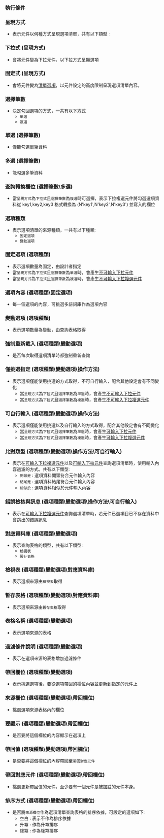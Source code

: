 ### <div id="logical">執行條件</div>

### <div id="showtype">呈現方式</div>
* 表示元件以何種方式呈現選項清單，共有以下類型 :

### <div id="select">下拉式 <path>(呈現方式)</div>
* 會將元件變為下拉元件，以下拉方式呈顯選項

### <div id="list">固定式 <path>(呈現方式)</div>
* 會將元件變為[清單選項](../../../SYSTEM/FORM/ctrl_listbox/README.md)，以元件設定的高度限制呈現選項清單內容。

### <div id="selectdata">選擇筆數</div>
* 決定勾回選項的方式，一共有以下方式
    * `單選`
    * `複選`

### <div id="single">單選 <path>(選擇筆數)</div>
* 僅能勾選單筆資料

### <div id="multiple">多選 <path>(選擇筆數)</div>
* 能勾選多筆資料

### <div id="sqlfield">查詢轉換欄位 <path>(選擇筆數\多選)</div>
* 當`呈現方式`為`下拉式`且`選擇筆數`為`複選`時可選擇，表示下拉複選元件將勾選選項資料從 key1,key2,key3 格式轉換為 (N'key1',N'key2',N'key3') 並寫入的欄位

### <div id="itemtype">選項種類</div>
* 表示選項清單的來源種類，一共有以下種類:
    * `固定選項`
    * `變動選項`

### <div id="fixitem">固定選項 <path>(選項種類)</div>
* 表示選項數量為固定，由設計者指定
* 當`呈現方式`為`下拉式`且`選擇筆數`為`單選`時，會產生[不可輸入下拉元件](../../../SYSTEM/FORM/ctrl_dropListCombo/README.md)
* 當`呈現方式`為`下拉式`且`選擇筆數`為`複選`時，會產生[不可輸入下拉複選元件](../../../SYSTEM/FORM/ctrl_dropListMultiCombo/README.md)

### <div id="fixitemcontent">選項內容 <path>(選項種類\固定選項)</div>
* 每一個選項的內容，可挑選多語詞庫作為選項內容

### <div id="dynamicitem">變動選項 <path>(選項種類)</div>
* 表示選項數量為變動，由查詢表格取得

### <div id="alwaysload">強制重新載入 <path>(選項種類\變動選項)</div>
* 是否每次取得選項清單時都強制重新查詢

### <div id="onlyselect">僅挑選指定 <path>(選項種類\變動選項\操作方法)</div>
* 表示選項僅能使用挑選的方式取得，不可自行輸入，配合其他設定會有不同變化
    * 當`呈現方式`為`下拉式`且`選擇筆數`為`單選`時，會產生[不可輸入下拉元件](../../../SYSTEM/FORM/ctrl_dropListCombo/README.md)
    * 當`呈現方式`為`下拉式`且`選擇筆數`為`複選`時，會產生[不可輸入下拉複選元件](../../../SYSTEM/FORM/ctrl_dropListMultiCombo/README.md)

### <div id="input">可自行輸入 <path>(選項種類\變動選項\操作方法)</div>
* 表示選項僅能使用挑選以及自行輸入的方式取得，配合其他設定會有不同變化
    * 當`呈現方式`為`下拉式`且`選擇筆數`為`單選`時，會產生[可輸入下拉元件](../../../SYSTEM/FORM/ctrl_dropDownCombo/README.md)
    * 當`呈現方式`為`下拉式`且`選擇筆數`為`複選`時，會產生[可輸入下拉複選元件](../../../SYSTEM/FORM/ctrl_dropDownMultiCombo/README.md)

### <div id="filtertype">比對類型 <path>(選項種類\變動選項\操作方法\可自行輸入)</div>
* 表示在[可輸入下拉複選元件](../../../SYSTEM/FORM/ctrl_dropDownMultiCombo/README.md)以及[可輸入下拉元件](../../../SYSTEM/FORM/ctrl_dropDownCombo/README.md)查詢選項清單時，使用輸入內容過濾的方式。共有以下類型:
    * `開頭是` : 選項資料開頭符合元件輸入內容
    * `結尾是` : 選項資料結尾符合元件輸入內容
    * `相似於` : 選項資料相似於元件輸入內容

### <div id="valid">錯誤檢核與訊息 <path>(選項種類\變動選項\操作方法\可自行輸入)</div>
* 表示在[可輸入下拉複選元件](../../../SYSTEM/FORM/ctrl_dropDownMultiCombo/README.md)查詢選項清單時，若元件已選項目已不存在資料中會跳出的錯誤訊息

### <div id="database">對應資料庫 <path>(選項種類\變動選項)</div>
* 表示查詢表格的類型，共有以下類型:
    * `檢視表`
    * `暫存表格`

### <div id="view">檢視表 <path>(選項種類\變動選項\對應資料庫)</div>
* 表示選項來源由`檢視表`取得

### <div id="tempview">暫存表格 <path>(選項種類\變動選項\對應資料庫)</div>
* 表示選項來源由`暫存表格`取得

### <div id="viewname">表格名稱 <path>(選項種類\變動選項)</div>
* 表示選項來源的表格

### <div id="filter">過濾條件說明 <path>(選項種類\變動選項)</div>
* 表示在選項來源的表格增加過濾條件

### <div id="extra">帶回欄位 <path>(選項種類\變動選項)</div>
* 表示挑選選項後，要從選項帶回的欄位內容並更新到指定的元件上

### <div id="source">來源欄位 <path>(選項種類\變動選項\帶回欄位)</div>
* 挑選選項來源表格內的欄位

### <div id="display">要顯示 <path>(選項種類\變動選項\帶回欄位)</div>
* 是否要將這個欄位的內容顯示在選項上

### <div id="value">帶回值 <path>(選項種類\變動選項\帶回欄位)</div>
* 是否要將這個欄位的內容帶回至`帶回對應元件`

### <div id="object">帶回對應元件 <path>(選項種類\變動選項\帶回欄位)</div>
* 挑選更新帶回值的元件，至少要有一個元件是被加註的元件本身。

### <div id="sort">排序方式 <path>(選項種類\變動選項\帶回欄位)</div>
* 是否將`來源欄位`作為選項清單查詢表格的排序依據，可設定的選項如下:
    * 空白 : 表示不作為排序依據
    * 升冪 : 作為升冪排序
    * 降冪 : 作為降冪排序


